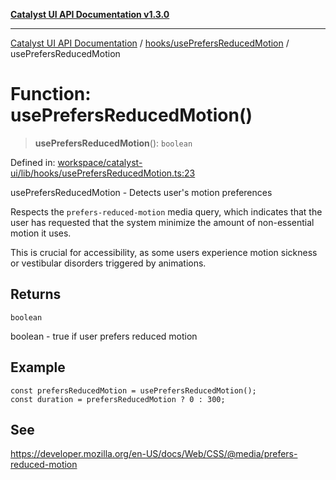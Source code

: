 [**Catalyst UI API Documentation v1.3.0**](../../../README.md)

---

[Catalyst UI API Documentation](../../../README.md) / [hooks/usePrefersReducedMotion](../README.md) / usePrefersReducedMotion

# Function: usePrefersReducedMotion()

> **usePrefersReducedMotion**(): `boolean`

Defined in: [workspace/catalyst-ui/lib/hooks/usePrefersReducedMotion.ts:23](https://github.com/TheBranchDriftCatalyst/catalyst-ui/blob/main/lib/hooks/usePrefersReducedMotion.ts#L23)

usePrefersReducedMotion - Detects user's motion preferences

Respects the `prefers-reduced-motion` media query, which indicates
that the user has requested that the system minimize the amount of
non-essential motion it uses.

This is crucial for accessibility, as some users experience motion
sickness or vestibular disorders triggered by animations.

## Returns

`boolean`

boolean - true if user prefers reduced motion

## Example

```tsx
const prefersReducedMotion = usePrefersReducedMotion();
const duration = prefersReducedMotion ? 0 : 300;
```

## See

https://developer.mozilla.org/en-US/docs/Web/CSS/@media/prefers-reduced-motion
